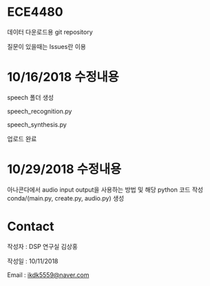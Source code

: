 # ECE4480

데이터 다운로드용 git repository

질문이 있을때는 Issues란 이용

# 10/16/2018 수정내용
speech 폴더 생성

speech_recognition.py

speech_synthesis.py

업로드 완료

# 10/29/2018 수정내용
아나콘다에서 audio input output을 사용하는 방법 및 해당 python 코드 작성
conda/(main.py, create.py, audio.py) 생성

# Contact
작성자 : DSP 연구실 김상홍

작성일 : 10/11/2018

Email  : ikdk5559@naver.com
